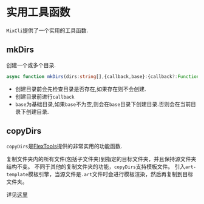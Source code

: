 # 实用工具函数

`MixCli`提供了一个实用的工具函数.

 
## mkDirs

创建一个或多个目录.

```ts
async function mkDirs(dirs:string[],{callback,base}:{callback?:Function,base?:string})
```

- 创建目录前会先检查目录是否存在,如果存在则不会创建.
- 创建目录前进行`callback`
- `base`为基础目录,如果`base`不为空,则会在`base`目录下创建目录.否则会在当前目录下创建目录.

## copyDirs

`copyDirs`是[FlexTools](https://zhangfisher.github.io/flex-tools)提供的非常实用的功能函数.

复制文件夹内的所有文件(包括子文件夹)到指定的目标文件夹，并且保持源文件夹结构不变。 不同于其他的复制文件夹的功能，`copyDirs`支持模板文件。 引入`art-template`模板引擎，当源文件是`.art`文件时会进行模板渲染，然后再复制到目标文件夹。

详见[这里](https://zhangfisher.github.io/flex-tools/#/guide/fs?id=copydirs)




